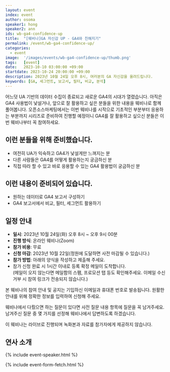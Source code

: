 ```yaml
---
layout: event
index: event
author: osoma
speaker1: hong
speaker2: ann
ids: wb-ga4-confidence-up
title:  "[웨비나]GA 자신감 UP - GA4와 친해지기"
permalink: /event/wb-ga4-confidence-up/
categories:
  - event
image:  '/images/events/wb-ga4-confidence-up/thumb.png'
tags:   [event]
date:   2023-10-10 03:00:00 +09:00
startdate: 2023-10-24 20:00:00 +09:00
description: 2023년 10월 24일 오후 8시, 여러분의 GA 자신감을 올려드립니다.
keywords: [GA, 세그먼트, 보고서, 필터, 비교, 분석]
---
```


어느덧 UA 기반의 데이터 수집이 종료되고 새로운 GA4의 시대가 열렸습니다. 아직은 GA4 사용법이 낯설거나, 앞으로 잘 활용하고 싶은 분들을 위한 내용을 웨비나로 함께 풀어봅니다.
오픈소스마케팅에서는 이번 웨비나를 시작으로 기초적인 부분부터 응용하는 부분까지 시리즈로 준비하여 진행할 예정이니 GA4를 잘 활용하고 싶으신 분들은 이번 웨비나부터 꼭 참여하세요.

## 이런 분들을 위해 준비했습니다.

- 여전히 UA가 익숙하고 GA4가 낯설게만 느껴지는 분
- 다른 사람들은 GA4를 어떻게 활용하는지 궁금하신 분
- 직접 따라 할 수 있고 바로 응용할 수 있는 GA4 활용법이 궁금하신 분

## 이런 내용이 준비되어 있습니다.

- 원하는 데이터로 GA4 보고서 구성하기
- GA4 보고서에서 비교, 필터, 세그먼트 활용하기

## 일정 안내

- **일시**: 2023년 10월 24일(화) 오후 8시 ~ 오후 9시 00분
- **진행 방식**: 온라인 웨비나(Zoom)
- **참가 비용**: 무료
- **신청 마감**: 2023년 10월 22일(정원에 도달하면 사전 마감될 수 있습니다.)
- **참가 방법**: 아래의 양식을 작성하고 제출해 주세요.
- 참가 신청 완료 시 1시간 이내로 등록 확정 메일이 도착합니다.<br>(메일이 오지 않는다면 메일함의 스팸, 프로모션 탭 등도 확인해주세요. 이메일 수신거부 시 참여 링크가 전송되지 않습니다.)

본 웨비나의 참여 안내 및 공지는 기입하신 이메일과 휴대폰 번호로 발송됩니다. 원활한 안내를 위해 정확한 정보를 입력하여 신청해 주세요.

웨비나에서 다뤘으면 하는 질문이 있다면 사전 질문 내용 항목에 질문을 꼭 남겨주세요. 남겨주신 질문 중 몇 가지를 선정해 웨비나에서 답변하도록 하겠습니다.

이 웨비나는 라이브로 진행되며 녹화본과 자료를 참가자에게 제공하지 않습니다.

## 연사 소개

{% include event-speaker.html %}

{% include event-form-fetch.html %}